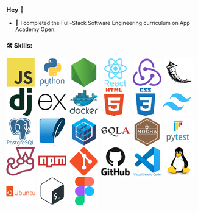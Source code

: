 ### Hey 👋

<!--
**michellemounde/michellemounde** is a ✨ _special_ ✨ repository because its `README.md` (this file) appears on your GitHub profile.

Here are some ideas to get you started:
-->

- 🌱 I completed the Full-Stack Software Engineering curriculum on App Academy Open.

### :hammer_and_wrench: Skills:
<div>
  <img src="https://github.com/devicons/devicon/blob/master/icons/javascript/javascript-original.svg"
       title="JavaScript" alt="JavaScript" width="75" height="75"/>&nbsp;
  <img src="https://github.com/devicons/devicon/blob/master/icons/python/python-original-wordmark.svg"
       title="Python" alt="Python" width="75" height="75"/>&nbsp;
  <img src="https://github.com/devicons/devicon/blob/master/icons/nodejs/nodejs-original.svg"
       title="NodeJS" alt="NodeJS" width="75" height="75"/>&nbsp;
  <img src="https://github.com/devicons/devicon/blob/master/icons/react/react-original-wordmark.svg"
       title="React" alt="React" width="75" height="75"/>&nbsp;
  <img src="https://github.com/devicons/devicon/blob/master/icons/redux/redux-original.svg"
       title="Redux" alt="Redux " width="75" height="75"/>&nbsp;
  <img src="https://github.com/devicons/devicon/blob/master/icons/flask/flask-original.svg" 
       title="Flask" alt="Flask" width="75" height="75"/>&nbsp;
  <img src="https://github.com/devicons/devicon/blob/master/icons/django/django-plain.svg"
       title="Django" alt="Django" width="75" height="75"/>&nbsp;
  <img src="https://github.com/devicons/devicon/blob/master/icons/express/express-original.svg"
       title="ExpressJS" alt="Express" width="75" height="75"/>&nbsp;
  <img src="https://github.com/devicons/devicon/blob/master/icons/docker/docker-original-wordmark.svg"
       title="Docker" **alt="Docker" width="75" height="75"/>
  <img src="https://github.com/devicons/devicon/blob/master/icons/html5/html5-plain-wordmark.svg"
       title="HTML5" alt="HTML" width="75" height="75"/>&nbsp;
  <img src="https://github.com/devicons/devicon/blob/master/icons/css3/css3-plain-wordmark.svg" 
       title="CSS3" alt="CSS" width="75" height="75"/>&nbsp;
  <img src="https://github.com/devicons/devicon/blob/master/icons/tailwindcss/tailwindcss-original.svg"    
       title="TailwindCSS" alt="TailwindCSS" width="75" height="75"/>&nbsp;
  <img src="https://github.com/devicons/devicon/blob/master/icons/postgresql/postgresql-plain-wordmark.svg" 
       title="PostgreSQL" alt="PostgreSQL" width="75" height="75"/>&nbsp;
  <img src="https://github.com/devicons/devicon/blob/master/icons/sqlite/sqlite-original.svg" 
       title="SQLite" alt="SQLite" width="75" height="75"/>&nbsp;
  <img src="https://github.com/devicons/devicon/blob/master/icons/sequelize/sequelize-original.svg" 
       title="Sequelize" alt="Sequelize" width="75" height="75"/>&nbsp;  
  <img src="https://github.com/devicons/devicon/blob/master/icons/sqlalchemy/sqlalchemy-original.svg" 
       title="SQLAlchemy" alt="SQLAlchemy" width="75" height="75"/>&nbsp;
  <img src="https://github.com/devicons/devicon/blob/master/icons/mocha/mocha-plain.svg" 
       title="Mocha" alt="Mocha" width="75" height="75"/>&nbsp;
  <img src="https://github.com/devicons/devicon/blob/master/icons/pytest/pytest-original-wordmark.svg" 
       title="Pytest" alt="Pytest" width="75" height="75"/>&nbsp;
  <img src="https://github.com/devicons/devicon/blob/master/icons/jest/jest-plain.svg"
       title="Jest" alt="Jest" width="75" height="75"/>&nbsp;
  <img src="https://github.com/devicons/devicon/blob/master/icons/npm/npm-original-wordmark.svg"
       title="NPM" alt="NPM " width="75" height="75"/>&nbsp;
  <img src="https://github.com/devicons/devicon/blob/master/icons/git/git-original.svg"
       title="Git" alt="Git" width="75" height="75"/>&nbsp;
  <img src="https://github.com/devicons/devicon/blob/master/icons/github/github-original-wordmark.svg"
       title="Github" alt="Github" width="75" height="75"/>&nbsp;
  <img src="https://github.com/devicons/devicon/blob/master/icons/vscode/vscode-original-wordmark.svg"
       title="Visual Studio Code" alt="Visual Studio Code" width="75" height="75"/>&nbsp;
  <img src="https://github.com/devicons/devicon/blob/master/icons/linux/linux-original.svg" 
       title="Linux" alt="Linux" width="75" height="75"/>&nbsp;
  <img src="https://github.com/devicons/devicon/blob/master/icons/ubuntu/ubuntu-plain-wordmark.svg"
       title="Ubuntu" alt="Ubuntu" width="75" height="75"/>&nbsp;
  <img src="https://github.com/devicons/devicon/blob/master/icons/bash/bash-original.svg"
       title="Bash" alt="Bash" width="75" height="75"/>&nbsp;
  <img src="https://github.com/devicons/devicon/blob/master/icons/figma/figma-original.svg" 
       title="Figma" alt="Figma" width="75" height="75"/>&nbsp;
</div>
